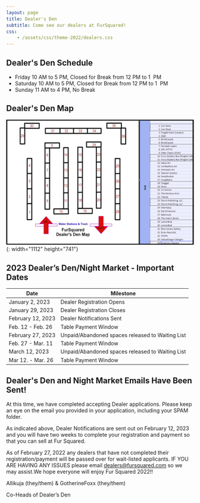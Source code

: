 ```yaml
---
layout: page
title: Dealer's Den
subtitle: Come see our dealers at FurSquared!
css:
    - /assets/css/theme-2022/dealers.css
---
```

## Dealer's Den Schedule

* Friday 10 AM to 5 PM, Closed for Break from 12 PM to 1&nbsp; PM
* Saturday 10 AM to 5 PM, Closed for Break from 12 PM to 1&nbsp; PM
* Sunday 11 AM to 4 PM, No Break

## Dealer's Den Map

![](/uploads/dealers.png){: width="1112" height="741"}

## 2023 Dealer’s Den/Night Market - Important Dates

| Date | Milestone |
| --- | --- |
| January 2, 2023 | Dealer Registration Opens |
| January 29, 2023 | Dealer Registration Closes |
| February 12, 2023 | Dealer Notifications Sent |
| Feb. 12 - Feb. 26 | Table Payment Window |
| February 27, 2023 | Unpaid/Abandoned spaces released to Waiting List |
| Feb. 27 - Mar. 11 | Table Payment Window |
| March 12, 2023 | Unpaid/Abandoned spaces released to Waiting List |
| Mar 12. - Mar. 26 | Table Payment Window |

## Dealer's Den and Night Market Emails Have Been Sent!

At this time, we have completed accepting Dealer applications. Please keep an eye on the email you provided in your application, including your SPAM folder.

As indicated above, Dealer Notifications are sent out on February 12, 2023 and you will have two weeks to complete your registration and payment so that you can sell at Fur Squared.

As of February 27, 2022 any dealers that have not completed their registration/payment will be passed over for wait-listed applicants. IF YOU ARE HAVING ANY ISSUES please email [dealers@fursquared.com](mailto:dealers@fursquared.com) so we may assist.We hope everyone will enjoy Fur Squared 2022!!

Allikuja (they/them) & GotherineFoxx (they/them)

Co-Heads of Dealer’s Den